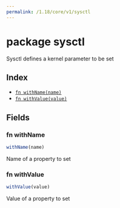 ```yaml
---
permalink: /1.18/core/v1/sysctl
---
```


# package sysctl

Sysctl defines a kernel parameter to be set

## Index

* [`fn withName(name)`](#fn-withname)
* [`fn withValue(value)`](#fn-withvalue)

## Fields

### fn withName

```ts
withName(name)
```

Name of a property to set

### fn withValue

```ts
withValue(value)
```

Value of a property to set